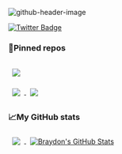 
![github-header-image](https://user-images.githubusercontent.com/87207122/157485661-3348123a-a469-451a-92f5-004d3b9928de.png)

[![Twitter Badge](https://img.shields.io/badge/Twitter-Profile-informational?style=flat&logo=twitter&logoColor=white&color=1CA2F1)](https://twitter.com/fedarau_m)<br/>

<h3>📌Pinned repos</h3>

<a href="https://github.com/MaximFedarau/Sokudo">
  <img align="center" style="margin:1rem 0.5rem" src="https://github-readme-stats.vercel.app/api/pin/?username=MaximFedarau&repo=Sokudo&title_color=ffffff&text_color=c9cacc&icon_color=4AB197&bg_color=1A2B34" />
</a>

<br>

<a href="https://github.com/MaximFedarau/Coronavirus-Helper">
  <img align="center" style="margin:0.5rem" src="https://github-readme-stats.vercel.app/api/pin/?username=MaximFedarau&repo=Coronavirus-Helper&title_color=ffffff&text_color=c9cacc&icon_color=4AB197&bg_color=1A2B34" />
</a>

<a href="https://github.com/MaximFedarau/Coronavirus-Helper-Web">
  <img align="center" style="margin:0.5rem" src="https://github-readme-stats.vercel.app/api/pin/?username=MaximFedarau&repo=Coronavirus-Helper-Web&title_color=ffffff&text_color=c9cacc&icon_color=4AB197&bg_color=1A2B34" />
</a>

<h3>📈My GitHub stats</h3>

<a href="https://github.com/MaximFedarau">
  <img align="center" style="margin:0.5rem" src="https://github-readme-stats.vercel.app/api/top-langs/?username=MaximFedarau&hide=html,css&title_color=ffffff&text_color=c9cacc&icon_color=4AB197&bg_color=1A2B34" />
</a>

<a href="https://github.com/MaximFedarau">
  <img align="center" style="margin:0.5rem" src="https://github-readme-stats.vercel.app/api?username=MaximFedarau&show_icons=true&line_height=27&count_private=true&title_color=ffffff&text_color=c9cacc&icon_color=4AB097&bg_color=1A2B34" alt="Braydon's GitHub Stats" />
</a>
